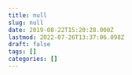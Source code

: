 ```yaml
---
title: null
slug: null
date: 2019-08-22T15:20:28.000Z
lastmod: 2022-07-26T13:37:06.098Z
draft: false
tags: []
categories: []
---
```

